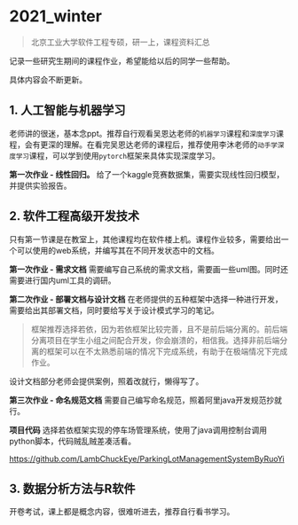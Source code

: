 # 2021_winter
> 北京工业大学软件工程专硕，研一上，课程资料汇总

记录一些研究生期间的课程作业，希望能给以后的同学一些帮助。

具体内容会不断更新。

## 1. 人工智能与机器学习

老师讲的很迷，基本念ppt。推荐自行观看吴恩达老师的`机器学习`课程和`深度学习`课程，会有更深的理解。在看完吴恩达老师的课程后，推荐使用李沐老师的`动手学深度学习`课程，可以学到使用`pytorch`框架来具体实现深度学习。

**第一次作业 - 线性回归。** 给了一个kaggle竞赛数据集，需要实现线性回归模型，并提供实验报告。

## 2. 软件工程高级开发技术

只有第一节课是在教室上，其他课程均在软件楼上机。课程作业较多，需要给出一个可以使用的web系统，并编写其在不同开发状态中的文档。

**第一次作业 - 需求文档** 需要编写自己系统的需求文档，需要画一些uml图。同时还需要进行国内uml工具的调研。

**第二次作业 - 部署文档与设计文档** 在老师提供的五种框架中选择一种进行开发，需要给出其部署文档，同时要给写关于设计模式学习的笔记。

> 框架推荐选择若依，因为若依框架比较完善，且不是前后端分离的。前后端分离项目在学生小组之间配合开发，你会崩溃的，相信我。选择非前后端分离的框架可以在不太熟悉前端的情况下完成系统，有助于在极端情况下完成作业。

设计文档部分老师会提供案例，照着改就行，懒得写了。

**第三次作业 - 命名规范文档** 需要自己编写命名规范，照着阿里java开发规范抄就行。

**项目代码** 选择若依框架实现的停车场管理系统，使用了java调用控制台调用python脚本，代码贼乱贼差凑活看。

https://github.com/LambChuckEye/ParkingLotManagementSystemByRuoYi 


## 3. 数据分析方法与R软件

开卷考试，课上都是概念内容，很难听进去，推荐自行看书学习。
